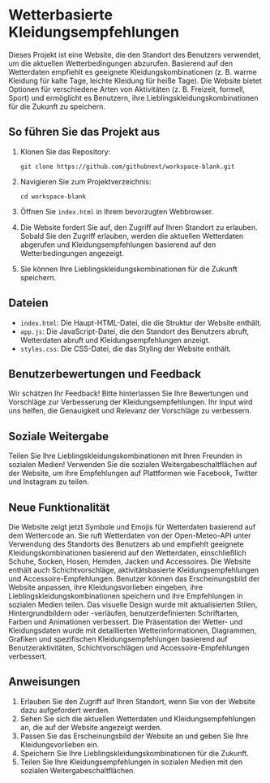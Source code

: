 # Wetterbasierte Kleidungsempfehlungen

Dieses Projekt ist eine Website, die den Standort des Benutzers verwendet, um die aktuellen Wetterbedingungen abzurufen. Basierend auf den Wetterdaten empfiehlt es geeignete Kleidungskombinationen (z. B. warme Kleidung für kalte Tage, leichte Kleidung für heiße Tage). Die Website bietet Optionen für verschiedene Arten von Aktivitäten (z. B. Freizeit, formell, Sport) und ermöglicht es Benutzern, ihre Lieblingskleidungskombinationen für die Zukunft zu speichern.

## So führen Sie das Projekt aus

1. Klonen Sie das Repository:
    ```
    git clone https://github.com/githubnext/workspace-blank.git
    ```

2. Navigieren Sie zum Projektverzeichnis:
    ```
    cd workspace-blank
    ```

3. Öffnen Sie `index.html` in Ihrem bevorzugten Webbrowser.

4. Die Website fordert Sie auf, den Zugriff auf Ihren Standort zu erlauben. Sobald Sie den Zugriff erlauben, werden die aktuellen Wetterdaten abgerufen und Kleidungsempfehlungen basierend auf den Wetterbedingungen angezeigt.

5. Sie können Ihre Lieblingskleidungskombinationen für die Zukunft speichern.

## Dateien

- `index.html`: Die Haupt-HTML-Datei, die die Struktur der Website enthält.
- `app.js`: Die JavaScript-Datei, die den Standort des Benutzers abruft, Wetterdaten abruft und Kleidungsempfehlungen anzeigt.
- `styles.css`: Die CSS-Datei, die das Styling der Website enthält.

## Benutzerbewertungen und Feedback

Wir schätzen Ihr Feedback! Bitte hinterlassen Sie Ihre Bewertungen und Vorschläge zur Verbesserung der Kleidungsempfehlungen. Ihr Input wird uns helfen, die Genauigkeit und Relevanz der Vorschläge zu verbessern.

## Soziale Weitergabe

Teilen Sie Ihre Lieblingskleidungskombinationen mit Ihren Freunden in sozialen Medien! Verwenden Sie die sozialen Weitergabeschaltflächen auf der Website, um Ihre Empfehlungen auf Plattformen wie Facebook, Twitter und Instagram zu teilen.

## Neue Funktionalität

Die Website zeigt jetzt Symbole und Emojis für Wetterdaten basierend auf dem Wettercode an. Sie ruft Wetterdaten von der Open-Meteo-API unter Verwendung des Standorts des Benutzers ab und empfiehlt geeignete Kleidungskombinationen basierend auf den Wetterdaten, einschließlich Schuhe, Socken, Hosen, Hemden, Jacken und Accessoires. Die Website enthält auch Schichtvorschläge, aktivitätsbasierte Kleidungsempfehlungen und Accessoire-Empfehlungen. Benutzer können das Erscheinungsbild der Website anpassen, ihre Kleidungsvorlieben eingeben, ihre Lieblingskleidungskombinationen speichern und ihre Empfehlungen in sozialen Medien teilen. Das visuelle Design wurde mit aktualisierten Stilen, Hintergrundbildern oder -verläufen, benutzerdefinierten Schriftarten, Farben und Animationen verbessert. Die Präsentation der Wetter- und Kleidungsdaten wurde mit detaillierten Wetterinformationen, Diagrammen, Grafiken und spezifischen Kleidungsempfehlungen basierend auf Benutzeraktivitäten, Schichtvorschlägen und Accessoire-Empfehlungen verbessert.

## Anweisungen

1. Erlauben Sie den Zugriff auf Ihren Standort, wenn Sie von der Website dazu aufgefordert werden.
2. Sehen Sie sich die aktuellen Wetterdaten und Kleidungsempfehlungen an, die auf der Website angezeigt werden.
3. Passen Sie das Erscheinungsbild der Website an und geben Sie Ihre Kleidungsvorlieben ein.
4. Speichern Sie Ihre Lieblingskleidungskombinationen für die Zukunft.
5. Teilen Sie Ihre Kleidungsempfehlungen in sozialen Medien mit den sozialen Weitergabeschaltflächen.
